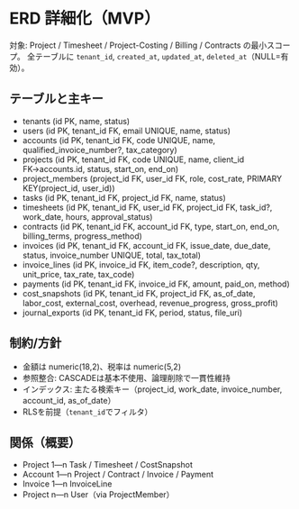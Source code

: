 # ERD 詳細化（MVP）

対象: Project / Timesheet / Project-Costing / Billing / Contracts の最小スコープ。
全テーブルに `tenant_id`, `created_at`, `updated_at`, `deleted_at`（NULL=有効）。

## テーブルと主キー
- tenants (id PK, name, status)
- users (id PK, tenant_id FK, email UNIQUE, name, status)
- accounts (id PK, tenant_id FK, code UNIQUE, name, qualified_invoice_number?, tax_category)
- projects (id PK, tenant_id FK, code UNIQUE, name, client_id FK→accounts.id, status, start_on, end_on)
- project_members (project_id FK, user_id FK, role, cost_rate, PRIMARY KEY(project_id, user_id))
- tasks (id PK, tenant_id FK, project_id FK, name, status)
- timesheets (id PK, tenant_id FK, user_id FK, project_id FK, task_id?, work_date, hours, approval_status)
- contracts (id PK, tenant_id FK, account_id FK, type, start_on, end_on, billing_terms, progress_method)
- invoices (id PK, tenant_id FK, account_id FK, issue_date, due_date, status, invoice_number UNIQUE, total, tax_total)
- invoice_lines (id PK, invoice_id FK, item_code?, description, qty, unit_price, tax_rate, tax_code)
- payments (id PK, tenant_id FK, invoice_id FK, amount, paid_on, method)
- cost_snapshots (id PK, tenant_id FK, project_id FK, as_of_date, labor_cost, external_cost, overhead, revenue_progress, gross_profit)
- journal_exports (id PK, tenant_id FK, period, status, file_uri)

## 制約/方針
- 金額は numeric(18,2)、税率は numeric(5,2)
- 参照整合: CASCADEは基本不使用、論理削除で一貫性維持
- インデックス: 主たる検索キー（project_id, work_date, invoice_number, account_id, as_of_date）
- RLSを前提（`tenant_id`でフィルタ）

## 関係（概要）
- Project 1—n Task / Timesheet / CostSnapshot
- Account 1—n Project / Contract / Invoice / Payment
- Invoice 1—n InvoiceLine
- Project n—n User（via ProjectMember）

